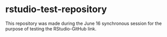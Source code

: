 # rstudio-test-repository
This repository was made during the June 16 synchronous session for the purpose of testing the RStudio-GitHub link.
